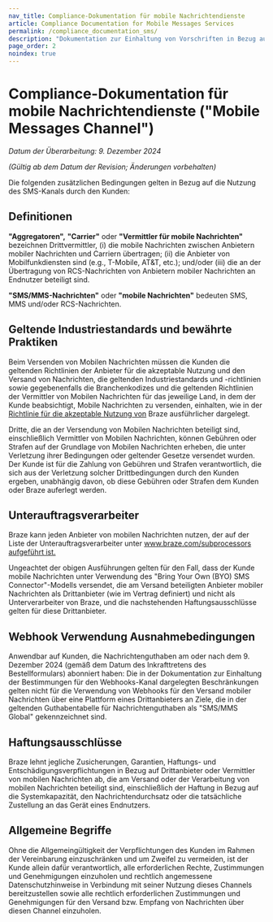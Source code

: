 ```yaml
---
nav_title: Compliance-Dokumentation für mobile Nachrichtendienste
article: Compliance Documentation for Mobile Messages Services
permalink: /compliance_documentation_sms/
description: "Dokumentation zur Einhaltung von Vorschriften in Bezug auf mobile Nachrichtenkanäle."
page_order: 2
noindex: true
---
```


# Compliance-Dokumentation für mobile Nachrichtendienste ("Mobile Messages Channel")

_Datum der Überarbeitung: 9\. Dezember 2024_

_(Gültig ab dem Datum der Revision; Änderungen vorbehalten)_

Die folgenden zusätzlichen Bedingungen gelten in Bezug auf die Nutzung des SMS-Kanals durch den Kunden: 

## Definitionen

**"Aggregatoren",** **"Carrier"** oder **"Vermittler für mobile Nachrichten"** bezeichnen Drittvermittler, (i) die mobile Nachrichten zwischen Anbietern mobiler Nachrichten und Carriern übertragen; (ii) die Anbieter von Mobilfunkdiensten sind (e.g., T-Mobile, AT&T, etc.); und/oder (iii) die an der Übertragung von RCS-Nachrichten von Anbietern mobiler Nachrichten an Endnutzer beteiligt sind.

**"SMS/MMS-Nachrichten"** oder **"mobile Nachrichten"** bedeuten SMS, MMS und/oder RCS-Nachrichten.

## Geltende Industriestandards und bewährte Praktiken

Beim Versenden von Mobilen Nachrichten müssen die Kunden die geltenden Richtlinien der Anbieter für die akzeptable Nutzung und den Versand von Nachrichten, die geltenden Industriestandards und -richtlinien sowie gegebenenfalls die Branchenkodizes und die geltenden Richtlinien der Vermittler von Mobilen Nachrichten für das jeweilige Land, in dem der Kunde beabsichtigt, Mobile Nachrichten zu versenden, einhalten, wie in der [Richtlinie für die akzeptable Nutzung von](https://www.braze.com/company/legal/aup/) Braze ausführlicher dargelegt.

Dritte, die an der Versendung von Mobilen Nachrichten beteiligt sind, einschließlich Vermittler von Mobilen Nachrichten, können Gebühren oder Strafen auf der Grundlage von Mobilen Nachrichten erheben, die unter Verletzung ihrer Bedingungen oder geltender Gesetze versendet wurden. Der Kunde ist für die Zahlung von Gebühren und Strafen verantwortlich, die sich aus der Verletzung solcher Drittbedingungen durch den Kunden ergeben, unabhängig davon, ob diese Gebühren oder Strafen dem Kunden oder Braze auferlegt werden.

## Unterauftragsverarbeiter

Braze kann jeden Anbieter von mobilen Nachrichten nutzen, der auf der Liste der Unterauftragsverarbeiter unter [www.braze.com/subprocessors aufgeführt ist.](https://www.braze.com/subprocessors/)

Ungeachtet der obigen Ausführungen gelten für den Fall, dass der Kunde mobile Nachrichten unter Verwendung des "Bring Your Own (BYO) SMS Connector"-Modells versendet, die am Versand beteiligten Anbieter mobiler Nachrichten als Drittanbieter (wie im Vertrag definiert) und nicht als Unterverarbeiter von Braze, und die nachstehenden Haftungsausschlüsse gelten für diese Drittanbieter.

## Webhook Verwendung Ausnahmebedingungen

Anwendbar auf Kunden, die Nachrichtenguthaben am oder nach dem 9\. Dezember 2024 (gemäß dem Datum des Inkrafttretens des Bestellformulars) abonniert haben: Die in der Dokumentation zur Einhaltung der Bestimmungen für den Webhooks-Kanal dargelegten Beschränkungen gelten nicht für die Verwendung von Webhooks für den Versand mobiler Nachrichten über eine Plattform eines Drittanbieters an Ziele, die in der geltenden Guthabentabelle für Nachrichtenguthaben als "SMS/MMS Global" gekennzeichnet sind.

## Haftungsausschlüsse

Braze lehnt jegliche Zusicherungen, Garantien, Haftungs- und Entschädigungsverpflichtungen in Bezug auf Drittanbieter oder Vermittler von mobilen Nachrichten ab, die am Versand oder der Verarbeitung von mobilen Nachrichten beteiligt sind, einschließlich der Haftung in Bezug auf die Systemkapazität, den Nachrichtendurchsatz oder die tatsächliche Zustellung an das Gerät eines Endnutzers.

## Allgemeine Begriffe

Ohne die Allgemeingültigkeit der Verpflichtungen des Kunden im Rahmen der Vereinbarung einzuschränken und um Zweifel zu vermeiden, ist der Kunde allein dafür verantwortlich, alle erforderlichen Rechte, Zustimmungen und Genehmigungen einzuholen und rechtlich angemessene Datenschutzhinweise in Verbindung mit seiner Nutzung dieses Channels bereitzustellen sowie alle rechtlich erforderlichen Zustimmungen und Genehmigungen für den Versand bzw. Empfang von Nachrichten über diesen Channel einzuholen.